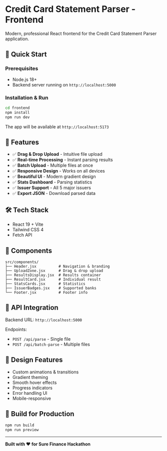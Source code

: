 # Credit Card Statement Parser - Frontend

Modern, professional React frontend for the Credit Card Statement Parser application.

## 🚀 Quick Start

### Prerequisites
- Node.js 18+ 
- Backend server running on `http://localhost:5000`

### Installation & Run

```bash
cd frontend
npm install
npm run dev
```

The app will be available at `http://localhost:5173`

## 🎨 Features

- ✅ **Drag & Drop Upload** - Intuitive file upload
- ✅ **Real-time Processing** - Instant parsing results  
- ✅ **Batch Upload** - Multiple files at once
- ✅ **Responsive Design** - Works on all devices
- ✅ **Beautiful UI** - Modern gradient design
- ✅ **Stats Dashboard** - Parsing statistics
- ✅ **Issuer Support** - All 5 major issuers
- ✅ **Export JSON** - Download parsed data

## 🛠️ Tech Stack

- React 19 + Vite
- Tailwind CSS 4
- Fetch API

## 📁 Components

```
src/components/
├── Header.jsx          # Navigation & branding
├── UploadZone.jsx      # Drag & drop upload
├── ResultsDisplay.jsx  # Results container
├── ResultCard.jsx      # Individual result
├── StatsCards.jsx      # Statistics
├── IssuerBadges.jsx    # Supported banks
└── Footer.jsx          # Footer info
```

## 🔌 API Integration

Backend URL: `http://localhost:5000`

Endpoints:
- `POST /api/parse` - Single file
- `POST /api/batch-parse` - Multiple files

## 🎨 Design Features

- Custom animations & transitions
- Gradient theming
- Smooth hover effects  
- Progress indicators
- Error handling UI
- Mobile-responsive

## 🚀 Build for Production

```bash
npm run build
npm run preview
```

---

**Built with ❤️ for Sure Finance Hackathon**
